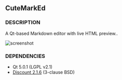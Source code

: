 ## CuteMarkEd


### DESCRIPTION

A Qt-based Markdown editor with live HTML preview..

![screenshot](https://raw.github.com/cloose/CuteMarkEd/develop/images/screenshot_01.png)

### DEPENDENCIES

* Qt 5.0.1 (LGPL v2.1)
* [Discount 2.1.6](http://www.pell.portland.or.us/~orc/Code/discount/) (3-clause BSD)

